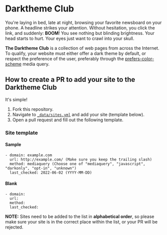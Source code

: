 # Darktheme Club

You're laying in bed, late at night, browsing your favorite newsboard on your
phone. A headline strikes your attention. Without hesitation, you click the
link, and suddenly: **BOOM**! You see nothing but blinding brightness. Your head
starts to hurt. Your eyes just want to crawl into your skull.

**The Darktheme Club** is a collection of web pages from across the Internet. To
qualify, your website must either offer a dark theme by default, or respect the
preference of the user, preferably through the
[prefers-color-scheme](https://developer.mozilla.org/en-US/docs/Web/CSS/@media/prefers-color-scheme)
media query.

## How to create a PR to add your site to the Darktheme Club

It's simple!

1. Fork this repository.
2. Navigate to [`_data/sites.yml`](./_data/sites.yml) and add your site (template below).
3. Open a pull request and fill out the following template.

### Site template

#### Sample
```
- domain: example.com
  url: http://example.com/ (Make sure you keep the trailing slash)
  method: mediaquery (Choose one of "mediaquery", "javascript", "darkonly", "opt-in", "unknown")
  last_checked: 2022-06-02 (YYYY-MM-DD)
```
#### Blank
```
- domain:
  url:
  method:
  last_checked:
```

**NOTE:** Sites need to be added to the list in **alphabetical order**, so
please make sure your site is in the correct place within the list, or your PR
will be rejected.

